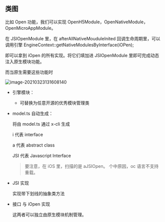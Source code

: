  

## 类图



比如 Open 功能，我们可以实现 OpenH5Module，OpenNativeModule，OpenMicroAppModule。 

在 JSIOpenModule 里，在 afterAllNativeMouduleInited 回调生命周期里，可以调用引擎 EngineContext::getNativeModulesByInterface(iOPen);

即可以拿到 iOpen 的所有实现。将它们填加进 JSIOpenModule 里即可完成动态注入原生模块功能。

而当原生需要这些功能时

![image-20210323131608140](assets/image-20210323131608140.png)



- 引擎模块： 

  - 可替换为任意开源的优秀模块管理类

- model.ts 自动生成：

  将由 model.ts 通过 x-cli 生成

  i 代表 interface

  a 代表 abstract class

  JSI 代表 Javascript Interface

  > 要注意，在 iOS 里，扫描的是 aJSIOpen。 个中原因，oc 语言不支持重载。

- JSI 实现

  实现带下划线的抽象类方法

- 接口 与 iOpen 实现

  这两者可以独立由原生模块机制管理。

